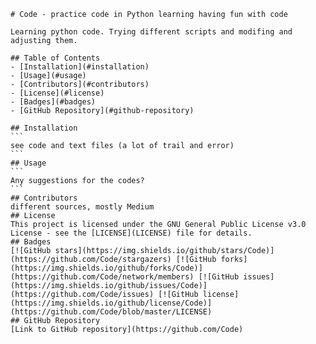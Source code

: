 
    # Code - practice code in Python learning having fun with code

    Learning python code. Trying different scripts and modifing and adjusting them.

    ## Table of Contents
    - [Installation](#installation)
    - [Usage](#usage)
    - [Contributors](#contributors)
    - [License](#license)
    - [Badges](#badges)
    - [GitHub Repository](#github-repository)

    ## Installation
    ```
    see code and text files (a lot of trail and error)
    ```
    ## Usage
    ```
    Any suggestions for the codes?
    ```
    ## Contributors
    different sources, mostly Medium
    ## License
    This project is licensed under the GNU General Public License v3.0 License - see the [LICENSE](LICENSE) file for details.
    ## Badges
    [![GitHub stars](https://img.shields.io/github/stars/Code)](https://github.com/Code/stargazers) [![GitHub forks](https://img.shields.io/github/forks/Code)](https://github.com/Code/network/members) [![GitHub issues](https://img.shields.io/github/issues/Code)](https://github.com/Code/issues) [![GitHub license](https://img.shields.io/github/license/Code)](https://github.com/Code/blob/master/LICENSE)
    ## GitHub Repository
    [Link to GitHub repository](https://github.com/Code)
    

